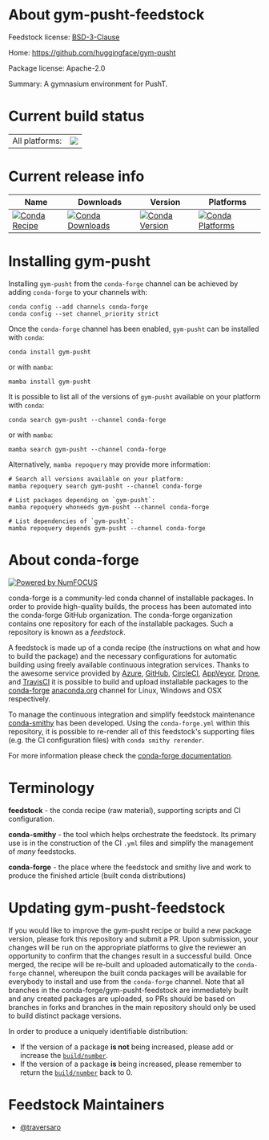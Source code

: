 About gym-pusht-feedstock
=========================

Feedstock license: [BSD-3-Clause](https://github.com/conda-forge/gym-pusht-feedstock/blob/main/LICENSE.txt)

Home: https://github.com/huggingface/gym-pusht

Package license: Apache-2.0

Summary: A gymnasium environment for PushT.

Current build status
====================


<table><tr><td>All platforms:</td>
    <td>
      <a href="https://dev.azure.com/conda-forge/feedstock-builds/_build/latest?definitionId=22610&branchName=main">
        <img src="https://dev.azure.com/conda-forge/feedstock-builds/_apis/build/status/gym-pusht-feedstock?branchName=main">
      </a>
    </td>
  </tr>
</table>

Current release info
====================

| Name | Downloads | Version | Platforms |
| --- | --- | --- | --- |
| [![Conda Recipe](https://img.shields.io/badge/recipe-gym--pusht-green.svg)](https://anaconda.org/conda-forge/gym-pusht) | [![Conda Downloads](https://img.shields.io/conda/dn/conda-forge/gym-pusht.svg)](https://anaconda.org/conda-forge/gym-pusht) | [![Conda Version](https://img.shields.io/conda/vn/conda-forge/gym-pusht.svg)](https://anaconda.org/conda-forge/gym-pusht) | [![Conda Platforms](https://img.shields.io/conda/pn/conda-forge/gym-pusht.svg)](https://anaconda.org/conda-forge/gym-pusht) |

Installing gym-pusht
====================

Installing `gym-pusht` from the `conda-forge` channel can be achieved by adding `conda-forge` to your channels with:

```
conda config --add channels conda-forge
conda config --set channel_priority strict
```

Once the `conda-forge` channel has been enabled, `gym-pusht` can be installed with `conda`:

```
conda install gym-pusht
```

or with `mamba`:

```
mamba install gym-pusht
```

It is possible to list all of the versions of `gym-pusht` available on your platform with `conda`:

```
conda search gym-pusht --channel conda-forge
```

or with `mamba`:

```
mamba search gym-pusht --channel conda-forge
```

Alternatively, `mamba repoquery` may provide more information:

```
# Search all versions available on your platform:
mamba repoquery search gym-pusht --channel conda-forge

# List packages depending on `gym-pusht`:
mamba repoquery whoneeds gym-pusht --channel conda-forge

# List dependencies of `gym-pusht`:
mamba repoquery depends gym-pusht --channel conda-forge
```


About conda-forge
=================

[![Powered by
NumFOCUS](https://img.shields.io/badge/powered%20by-NumFOCUS-orange.svg?style=flat&colorA=E1523D&colorB=007D8A)](https://numfocus.org)

conda-forge is a community-led conda channel of installable packages.
In order to provide high-quality builds, the process has been automated into the
conda-forge GitHub organization. The conda-forge organization contains one repository
for each of the installable packages. Such a repository is known as a *feedstock*.

A feedstock is made up of a conda recipe (the instructions on what and how to build
the package) and the necessary configurations for automatic building using freely
available continuous integration services. Thanks to the awesome service provided by
[Azure](https://azure.microsoft.com/en-us/services/devops/), [GitHub](https://github.com/),
[CircleCI](https://circleci.com/), [AppVeyor](https://www.appveyor.com/),
[Drone](https://cloud.drone.io/welcome), and [TravisCI](https://travis-ci.com/)
it is possible to build and upload installable packages to the
[conda-forge](https://anaconda.org/conda-forge) [anaconda.org](https://anaconda.org/)
channel for Linux, Windows and OSX respectively.

To manage the continuous integration and simplify feedstock maintenance
[conda-smithy](https://github.com/conda-forge/conda-smithy) has been developed.
Using the ``conda-forge.yml`` within this repository, it is possible to re-render all of
this feedstock's supporting files (e.g. the CI configuration files) with ``conda smithy rerender``.

For more information please check the [conda-forge documentation](https://conda-forge.org/docs/).

Terminology
===========

**feedstock** - the conda recipe (raw material), supporting scripts and CI configuration.

**conda-smithy** - the tool which helps orchestrate the feedstock.
                   Its primary use is in the construction of the CI ``.yml`` files
                   and simplify the management of *many* feedstocks.

**conda-forge** - the place where the feedstock and smithy live and work to
                  produce the finished article (built conda distributions)


Updating gym-pusht-feedstock
============================

If you would like to improve the gym-pusht recipe or build a new
package version, please fork this repository and submit a PR. Upon submission,
your changes will be run on the appropriate platforms to give the reviewer an
opportunity to confirm that the changes result in a successful build. Once
merged, the recipe will be re-built and uploaded automatically to the
`conda-forge` channel, whereupon the built conda packages will be available for
everybody to install and use from the `conda-forge` channel.
Note that all branches in the conda-forge/gym-pusht-feedstock are
immediately built and any created packages are uploaded, so PRs should be based
on branches in forks and branches in the main repository should only be used to
build distinct package versions.

In order to produce a uniquely identifiable distribution:
 * If the version of a package **is not** being increased, please add or increase
   the [``build/number``](https://docs.conda.io/projects/conda-build/en/latest/resources/define-metadata.html#build-number-and-string).
 * If the version of a package **is** being increased, please remember to return
   the [``build/number``](https://docs.conda.io/projects/conda-build/en/latest/resources/define-metadata.html#build-number-and-string)
   back to 0.

Feedstock Maintainers
=====================

* [@traversaro](https://github.com/traversaro/)

